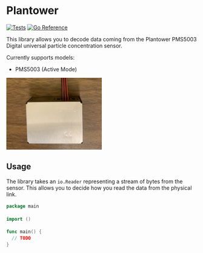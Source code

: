 # Plantower

[![Tests](https://github.com/tomarrell/plantower/actions/workflows/test.yaml/badge.svg?branch=main)](https://github.com/tomarrell/plantower/actions/workflows/test.yaml)
[![Go Reference](https://pkg.go.dev/badge/github.com/tomarrell/plantower.svg)](https://pkg.go.dev/github.com/tomarrell/plantower)

This library allows you to decode data coming from the Plantower PMS5003 Digital
universal particle concentration sensor.

Currently supports models:
- PMS5003 (Active Mode)

<img src="sensor.jpg" width="50%"/>

## Usage

The library takes an `io.Reader` representing a stream of bytes from the sensor.
This allows you to decide how you read the data from the physical link.

```go
package main

import ()

func main() {
  // TODO
}
```
